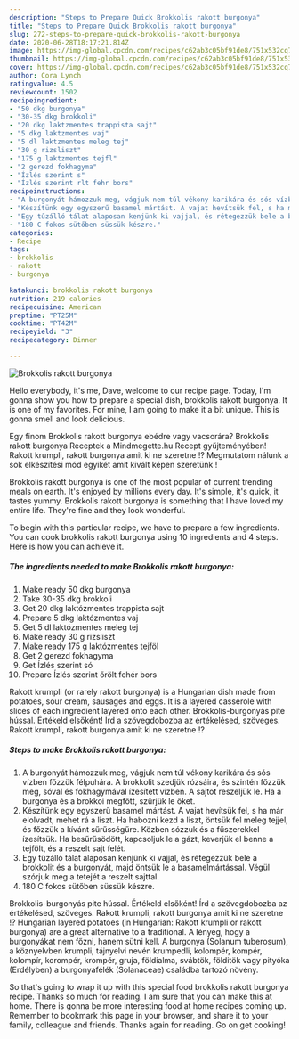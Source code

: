 ```yaml
---
description: "Steps to Prepare Quick Brokkolis rakott burgonya"
title: "Steps to Prepare Quick Brokkolis rakott burgonya"
slug: 272-steps-to-prepare-quick-brokkolis-rakott-burgonya
date: 2020-06-28T18:17:21.814Z
image: https://img-global.cpcdn.com/recipes/c62ab3c05bf91de8/751x532cq70/brokkolis-rakott-burgonya-recept-foto.jpg
thumbnail: https://img-global.cpcdn.com/recipes/c62ab3c05bf91de8/751x532cq70/brokkolis-rakott-burgonya-recept-foto.jpg
cover: https://img-global.cpcdn.com/recipes/c62ab3c05bf91de8/751x532cq70/brokkolis-rakott-burgonya-recept-foto.jpg
author: Cora Lynch
ratingvalue: 4.5
reviewcount: 1502
recipeingredient:
- "50 dkg burgonya"
- "30-35 dkg brokkoli"
- "20 dkg laktzmentes trappista sajt"
- "5 dkg laktzmentes vaj"
- "5 dl laktzmentes meleg tej"
- "30 g rizsliszt"
- "175 g laktzmentes tejfl"
- "2 gerezd fokhagyma"
- "Ízlés szerint s"
- "Ízlés szerint rlt fehr bors"
recipeinstructions:
- "A burgonyát hámozzuk meg, vágjuk nem túl vékony karikára és sós vízben főzzük félpuhára. A brokkolit szedjük rózsáira, és szintén főzzük meg, sóval és fokhagymával ízesített vízben. A sajtot reszeljük le. Ha a burgonya és a brokkoi megfőtt, szűrjük le őket."
- "Készítünk egy egyszerű basamel mártást. A vajat hevítsük fel, s ha már elolvadt, mehet rá a liszt. Ha habozni kezd a liszt, öntsük fel meleg tejjel, és főzzük a kívánt sűrűsségűre. Közben sózzuk és a fűszerekkel ízesítsük. Ha besűrűsödött, kapcsoljuk le a gázt, keverjük el benne a tejfölt, és a reszelt sajt felét."
- "Egy tűzálló tálat alaposan kenjünk ki vajjal, és rétegezzük bele a brokkolit és a burgonyát, majd öntsük le a basamelmártással. Végül szórjuk meg a tetejét a reszelt sajttal."
- "180 C fokos sütőben süssük készre."
categories:
- Recipe
tags:
- brokkolis
- rakott
- burgonya

katakunci: brokkolis rakott burgonya 
nutrition: 219 calories
recipecuisine: American
preptime: "PT25M"
cooktime: "PT42M"
recipeyield: "3"
recipecategory: Dinner

---
```



![Brokkolis rakott burgonya](https://img-global.cpcdn.com/recipes/c62ab3c05bf91de8/751x532cq70/brokkolis-rakott-burgonya-recept-foto.jpg)

Hello everybody, it's me, Dave, welcome to our recipe page. Today, I'm gonna show you how to prepare a special dish, brokkolis rakott burgonya. It is one of my favorites. For mine, I am going to make it a bit unique. This is gonna smell and look delicious.

Egy finom Brokkolis rakott burgonya ebédre vagy vacsorára? Brokkolis rakott burgonya Receptek a Mindmegette.hu Recept gyűjteményében! Rakott krumpli, rakott burgonya amit ki ne szeretne !? Megmutatom nálunk a sok elkészítési mód egyikét amit kivált képen szeretünk !

Brokkolis rakott burgonya is one of the most popular of current trending meals on earth. It's enjoyed by millions every day. It's simple, it's quick, it tastes yummy. Brokkolis rakott burgonya is something that I have loved my entire life. They're fine and they look wonderful.


To begin with this particular recipe, we have to prepare a few ingredients. You can cook brokkolis rakott burgonya using 10 ingredients and 4 steps. Here is how you can achieve it.

<!--inarticleads1-->

##### The ingredients needed to make Brokkolis rakott burgonya:

1. Make ready 50 dkg burgonya
1. Take 30-35 dkg brokkoli
1. Get 20 dkg laktózmentes trappista sajt
1. Prepare 5 dkg laktózmentes vaj
1. Get 5 dl laktózmentes meleg tej
1. Make ready 30 g rizsliszt
1. Make ready 175 g laktózmentes tejföl
1. Get 2 gerezd fokhagyma
1. Get Ízlés szerint só
1. Prepare Ízlés szerint őrölt fehér bors


Rakott krumpli (or rarely rakott burgonya) is a Hungarian dish made from potatoes, sour cream, sausages and eggs. It is a layered casserole with slices of each ingredient layered onto each other. Brokkolis-burgonyás pite hússal. Értékeld elsőként! Írd a szövegdobozba az értékelésed, szöveges. Rakott krumpli, rakott burgonya amit ki ne szeretne !? 

<!--inarticleads2-->

##### Steps to make Brokkolis rakott burgonya:

1. A burgonyát hámozzuk meg, vágjuk nem túl vékony karikára és sós vízben főzzük félpuhára. A brokkolit szedjük rózsáira, és szintén főzzük meg, sóval és fokhagymával ízesített vízben. A sajtot reszeljük le. Ha a burgonya és a brokkoi megfőtt, szűrjük le őket.
1. Készítünk egy egyszerű basamel mártást. A vajat hevítsük fel, s ha már elolvadt, mehet rá a liszt. Ha habozni kezd a liszt, öntsük fel meleg tejjel, és főzzük a kívánt sűrűsségűre. Közben sózzuk és a fűszerekkel ízesítsük. Ha besűrűsödött, kapcsoljuk le a gázt, keverjük el benne a tejfölt, és a reszelt sajt felét.
1. Egy tűzálló tálat alaposan kenjünk ki vajjal, és rétegezzük bele a brokkolit és a burgonyát, majd öntsük le a basamelmártással. Végül szórjuk meg a tetejét a reszelt sajttal.
1. 180 C fokos sütőben süssük készre.


Brokkolis-burgonyás pite hússal. Értékeld elsőként! Írd a szövegdobozba az értékelésed, szöveges. Rakott krumpli, rakott burgonya amit ki ne szeretne !? Hungarian layered potatoes (in Hungarian: Rakott krumpli or rakott burgonya) are a great alternative to a traditional. A lényeg, hogy a burgonyákat nem főzni, hanem sütni kell. A burgonya (Solanum tuberosum), a köznyelvben krumpli, tájnyelvi nevén krumpedli, kolompér, kompér, kolompír, korompér, krompér, gruja, földialma, svábtök, földitök vagy pityóka (Erdélyben) a burgonyafélék (Solanaceae) családba tartozó növény. 

So that's going to wrap it up with this special food brokkolis rakott burgonya recipe. Thanks so much for reading. I am sure that you can make this at home. There is gonna be more interesting food at home recipes coming up. Remember to bookmark this page in your browser, and share it to your family, colleague and friends. Thanks again for reading. Go on get cooking!
